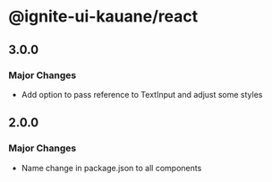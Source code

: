 # @ignite-ui-kauane/react

## 3.0.0

### Major Changes

- Add option to pass reference to TextInput and adjust some styles

## 2.0.0

### Major Changes

- Name change in package.json to all components
